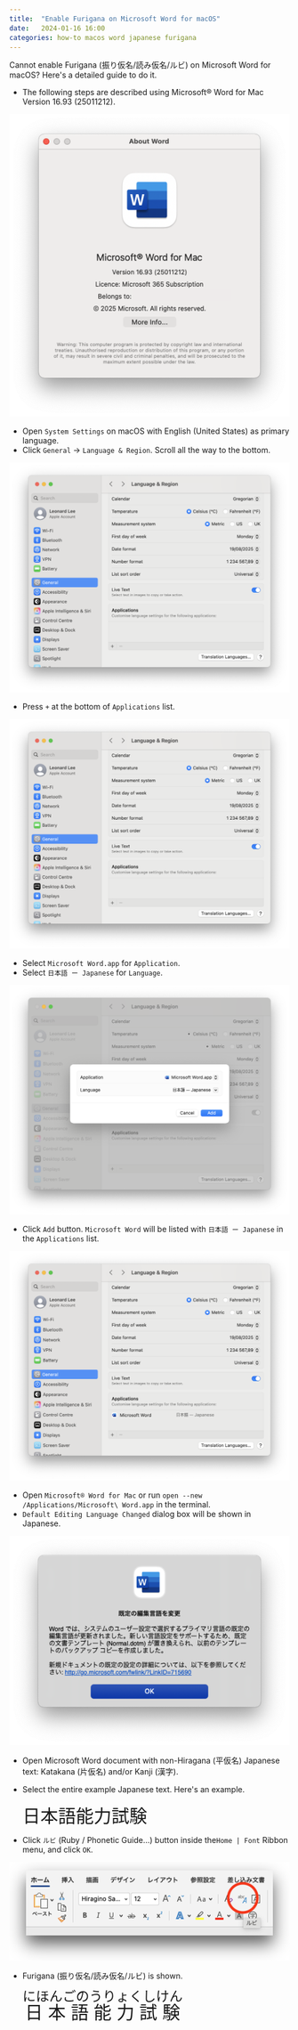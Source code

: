 ```yaml
---
title:  "Enable Furigana on Microsoft Word for macOS"
date:   2024-01-16 16:00
categories: how-to macos word japanese furigana
---
```


Cannot enable Furigana (振り仮名/読み仮名/ルビ) on Microsoft Word for macOS? Here's a detailed guide to do it.

- The following steps are described using Microsoft® Word for Mac Version 16.93 (25011212).

![About Word](/assets/images/enable-furigana-on-microsoft-word-for-macos/01-about-word.png "About Word")

- Open `System Settings` on macOS with English (United States) as primary language.
- Click `General` -> `Language & Region`. Scroll all the way to the bottom.

![System Settings](/assets/images/enable-furigana-on-microsoft-word-for-macos/02-system-settings.png "System Settings")

- Press `+` at the bottom of `Applications` list.

![System Settings](/assets/images/enable-furigana-on-microsoft-word-for-macos/02-system-settings.png "System Settings")

- Select `Microsoft Word.app` for `Application`.
- Select `日本語 ー Japanese` for `Language`.

![System Settings, Application](/assets/images/enable-furigana-on-microsoft-word-for-macos/03-system-settings-application.png "System Settings, Application")

- Click `Add` button. `Microsoft Word` will be listed with `日本語 ー Japanese` in the `Applications` list.

![System Settings, Applications](/assets/images/enable-furigana-on-microsoft-word-for-macos/04-system-settings-applications.png "System Settings, Applications")

- Open `Microsoft® Word for Mac` or run `open --new /Applications/Microsoft\ Word.app` in the terminal.
- `Default Editing Language Changed` dialog box will be shown in Japanese.

![既定の編集言語を変更](/assets/images/enable-furigana-on-microsoft-word-for-macos/05-マイクロソフト-ワード-既定の編集言語を変更.png "既定の編集言語を変更")

- Open Microsoft Word document with non-Hiragana (平仮名) Japanese text: Katakana (片仮名) and/or Kanji (漢字).
- Select the entire example Japanese text. Here's an example.

  <ruby style="font-size: 32px;">日本語能力試験</ruby>

- Click `ルビ` (Ruby / Phonetic Guide...) button inside the`Home | Font` Ribbon menu, and click `OK`.

![マイクロソフト-ワード-ルビ-1](/assets/images/enable-furigana-on-microsoft-word-for-macos/06-マイクロソフト-ワード-ルビ-dropshadow.png "マイクロソフト-ワード-ルビ-1")

- Furigana (振り仮名/読み仮名/ルビ) is shown.

  <ruby style="font-size: 32px;">日本語能力試験<rt style="font-size: 24px;">にほんごのうりょくしけん</rt></ruby>
